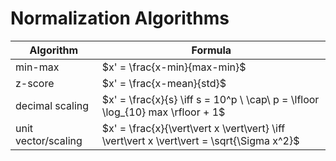 # Normalization Algorithms

| Algorithm | Formula |
|--|--|
| min-max | $x' = \frac{x-min}{max-min}$ |
| z-score | $x' = \frac{x-mean}{std}$ |
| decimal scaling | $x' = \frac{x}{s} \iff s = 10^p \ \cap\ p = \lfloor \log_{10} max \rfloor + 1$ |
| unit vector/scaling | $x' = \frac{x}{\vert\vert x \vert\vert} \iff \vert\vert x \vert\vert = \sqrt{\Sigma x^2}$ |
